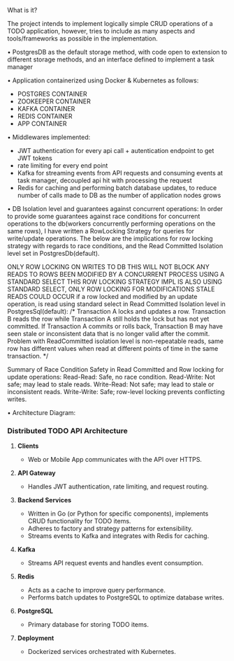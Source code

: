 What is it?

The project intends to implement logically simple CRUD operations of a TODO application, however, tries to include
as many aspects and tools/frameworks as possible in the implementation.

•	PostgresDB as the default storage method, with code open to extension to different storage methods, and an interface defined to implement a task manager

•	Application containerized using Docker & Kubernetes as follows:
 - POSTGRES CONTAINER
 - ZOOKEEPER CONTAINER
 - KAFKA CONTAINER
 - REDIS CONTAINER
 - APP CONTAINER

 • Middlewares implemented:
   - JWT authentication for every api call + autentication endpoint to get JWT tokens
   - rate limiting for every end point
   - Kafka for streaming events from API requests and consuming events at task manager, decoupled api hit with processing the request
   - Redis for caching and performing batch database updates, to reduce number of calls made to DB as the number of application nodes grows


 • DB Isolation level and guarantees against concurrent operations:
In order to provide some guarantees against race conditions for concurrent operations to the db(workers concurrently performing operations on the same rows),
I have written a RowLocking Strategy for queries for write/update operations. 
The below are the implications for row locking strategy with regards to race conditions, and the Read Committed Isolation level set in PostgresDb(default).  

ONLY ROW LOCKING ON WRITES TO DB
THIS WILL NOT BLOCK ANY READS TO ROWS BEEN MODIFIED BY A CONCURRENT PROCESS USING A STANDARD SELECT
THIS ROW LOCKING STRATEGY IMPL IS ALSO USING STANDARD SELECT, ONLY ROW LOCKING FOR MODIFICATIONS
STALE READS COULD OCCUR if a row locked and modified by an update operation, is read using standard select
in Read Committed Isolation level in PostgresSql(default):
/*
 Transaction A locks and updates a row.
 Transaction B reads the row while Transaction A still holds the lock but has not yet committed.
 If Transaction A commits or rolls back, Transaction B may have seen stale or inconsistent data that
	is no longer valid after the commit.
	Problem with ReadCommitted isolation level is non-repeatable reads,
		same row has different values when read at different points of time in the same transaction.
*/

Summary of Race Condition Safety in Read Committed and Row locking for update operations:
Read-Read: Safe, no race condition.
Read-Write: Not safe; may lead to stale reads.
Write-Read: Not safe; may lead to stale or inconsistent reads.
Write-Write: Safe; row-level locking prevents conflicting writes.

 • Architecture Diagram: 


### Distributed TODO API Architecture

1. **Clients**
   - Web or Mobile App communicates with the API over HTTPS.

2. **API Gateway**
   - Handles JWT authentication, rate limiting, and request routing.

3. **Backend Services**
   - Written in Go (or Python for specific components), implements CRUD functionality for TODO items.
   - Adheres to factory and strategy patterns for extensibility.
   - Streams events to Kafka and integrates with Redis for caching.

4. **Kafka**
   - Streams API request events and handles event consumption.

5. **Redis**
   - Acts as a cache to improve query performance.
   - Performs batch updates to PostgreSQL to optimize database writes.

6. **PostgreSQL**
   - Primary database for storing TODO items.

7. **Deployment**
   - Dockerized services orchestrated with Kubernetes.

